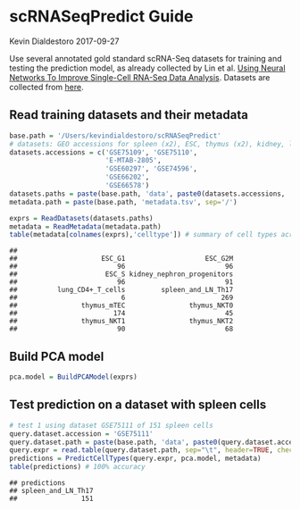 scRNASeqPredict Guide
================
Kevin Dialdestoro
2017-09-27

Use several annotated gold standard scRNA-Seq datasets for training and testing the prediction model, as already collected by Lin et al. [Using Neural Networks To Improve Single-Cell RNA-Seq Data Analysis](https://www.biorxiv.org/content/early/2017/04/23/129759). Datasets are collected from [here](http://sb.cs.cmu.edu/scnn/).

Read training datasets and their metadata
-----------------------------------------

``` r
base.path = '/Users/kevindialdestoro/scRNASeqPredict'
# datasets: GEO accessions for spleen (x2), ESC, thymus (x2), kidney, lung
datasets.accessions = c('GSE75109', 'GSE75110',
                        'E-MTAB-2805',
                        'GSE60297', 'GSE74596',
                        'GSE66202',
                        'GSE66578')
datasets.paths = paste(base.path, 'data', paste0(datasets.accessions, '.txt'), sep='/')
metadata.path = paste(base.path, 'metadata.tsv', sep='/')

exprs = ReadDatasets(datasets.paths)
metadata = ReadMetadata(metadata.path)
table(metadata[colnames(exprs),'celltype']) # summary of cell types across the datasets
```

    ## 
    ##                     ESC_G1                    ESC_G2M 
    ##                         96                         96 
    ##                      ESC_S kidney_nephron_progenitors 
    ##                         96                         91 
    ##          lung_CD4+_T_cells         spleen_and_LN_Th17 
    ##                          6                        269 
    ##                thymus_mTEC                thymus_NKT0 
    ##                        174                         45 
    ##                thymus_NKT1                thymus_NKT2 
    ##                         90                         68

Build PCA model
---------------

``` r
pca.model = BuildPCAModel(exprs)
```

Test prediction on a dataset with spleen cells
----------------------------------------------

``` r
# test 1 using dataset GSE75111 of 151 spleen cells
query.dataset.accession = 'GSE75111'
query.dataset.path = paste(base.path, 'data', paste0(query.dataset.accession, '.txt'), sep='/')
query.expr = read.table(query.dataset.path, sep="\t", header=TRUE, check.names=FALSE, row.names=1)
predictions = PredictCellTypes(query.expr, pca.model, metadata)
table(predictions) # 100% accuracy
```

    ## predictions
    ## spleen_and_LN_Th17 
    ##                151
